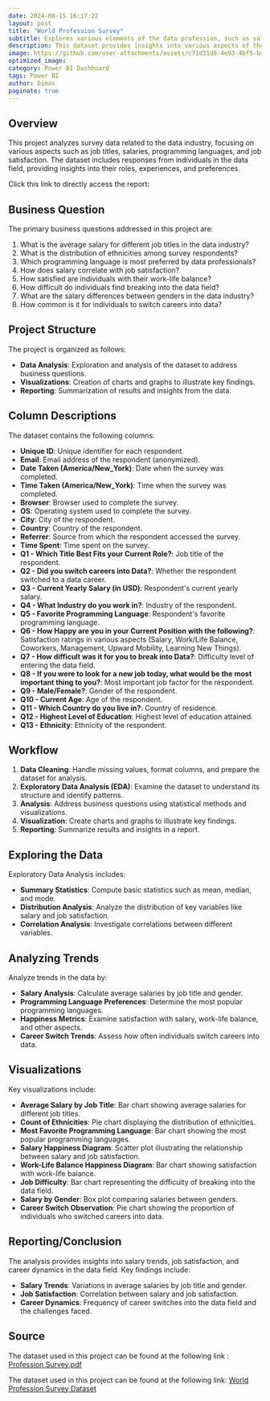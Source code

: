 ```yaml
---
date: 2024-08-15 16:17:22
layout: post
title: "World Profession Survey"
subtitle: Explores various elements of the data profession, such as salary ranges, job satisfaction, and career changes among individuals working in data-related roles.
description: This dataset provides insights into various aspects of the data profession, including salary ranges, job satisfaction, and career transitions among data professionals.
image: https://github.com/user-attachments/assets/c71d31d8-4e93-4bf5-bd69-fdd82b78cda8
optimized_image:
category: Power BI Dashboard
tags: Power BI
author: Dimas
paginate: true
---
```


## Overview

This project analyzes survey data related to the data industry, focusing on various aspects such as job titles, salaries, programming languages, and job satisfaction. The dataset includes responses from individuals in the data field, providing insights into their roles, experiences, and preferences.

Click this link to directly access the report:

## Business Question

The primary business questions addressed in this project are:

1. What is the average salary for different job titles in the data industry?
2. What is the distribution of ethnicities among survey respondents?
3. Which programming language is most preferred by data professionals?
4. How does salary correlate with job satisfaction?
5. How satisfied are individuals with their work-life balance?
6. How difficult do individuals find breaking into the data field?
7. What are the salary differences between genders in the data industry?
8. How common is it for individuals to switch careers into data?

## Project Structure

The project is organized as follows:

- **Data Analysis**: Exploration and analysis of the dataset to address business questions.
- **Visualizations**: Creation of charts and graphs to illustrate key findings.
- **Reporting**: Summarization of results and insights from the data.

## Column Descriptions

The dataset contains the following columns:

- **Unique ID**: Unique identifier for each respondent.
- **Email**: Email address of the respondent (anonymized).
- **Date Taken (America/New_York)**: Date when the survey was completed.
- **Time Taken (America/New_York)**: Time when the survey was completed.
- **Browser**: Browser used to complete the survey.
- **OS**: Operating system used to complete the survey.
- **City**: City of the respondent.
- **Country**: Country of the respondent.
- **Referrer**: Source from which the respondent accessed the survey.
- **Time Spent**: Time spent on the survey.
- **Q1 - Which Title Best Fits your Current Role?**: Job title of the respondent.
- **Q2 - Did you switch careers into Data?**: Whether the respondent switched to a data career.
- **Q3 - Current Yearly Salary (in USD)**: Respondent's current yearly salary.
- **Q4 - What Industry do you work in?**: Industry of the respondent.
- **Q5 - Favorite Programming Language**: Respondent's favorite programming language.
- **Q6 - How Happy are you in your Current Position with the following?**: Satisfaction ratings in various aspects (Salary, Work/Life Balance, Coworkers, Management, Upward Mobility, Learning New Things).
- **Q7 - How difficult was it for you to break into Data?**: Difficulty level of entering the data field.
- **Q8 - If you were to look for a new job today, what would be the most important thing to you?**: Most important job factor for the respondent.
- **Q9 - Male/Female?**: Gender of the respondent.
- **Q10 - Current Age**: Age of the respondent.
- **Q11 - Which Country do you live in?**: Country of residence.
- **Q12 - Highest Level of Education**: Highest level of education attained.
- **Q13 - Ethnicity**: Ethnicity of the respondent.

## Workflow

1. **Data Cleaning**: Handle missing values, format columns, and prepare the dataset for analysis.
2. **Exploratory Data Analysis (EDA)**: Examine the dataset to understand its structure and identify patterns.
3. **Analysis**: Address business questions using statistical methods and visualizations.
4. **Visualization**: Create charts and graphs to illustrate key findings.
5. **Reporting**: Summarize results and insights in a report.

## Exploring the Data

Exploratory Data Analysis includes:

- **Summary Statistics**: Compute basic statistics such as mean, median, and mode.
- **Distribution Analysis**: Analyze the distribution of key variables like salary and job satisfaction.
- **Correlation Analysis**: Investigate correlations between different variables.

## Analyzing Trends

Analyze trends in the data by:

- **Salary Analysis**: Calculate average salaries by job title and gender.
- **Programming Language Preferences**: Determine the most popular programming languages.
- **Happiness Metrics**: Examine satisfaction with salary, work-life balance, and other aspects.
- **Career Switch Trends**: Assess how often individuals switch careers into data.

## Visualizations

Key visualizations include:

- **Average Salary by Job Title**: Bar chart showing average salaries for different job titles.
- **Count of Ethnicities**: Pie chart displaying the distribution of ethnicities.
- **Most Favorite Programming Language**: Bar chart showing the most popular programming languages.
- **Salary Happiness Diagram**: Scatter plot illustrating the relationship between salary and job satisfaction.
- **Work-Life Balance Happiness Diagram**: Bar chart showing satisfaction with work-life balance.
- **Job Difficulty**: Bar chart representing the difficulty of breaking into the data field.
- **Salary by Gender**: Box plot comparing salaries between genders.
- **Career Switch Observation**: Pie chart showing the proportion of individuals who switched careers into data.

## Reporting/Conclusion

The analysis provides insights into salary trends, job satisfaction, and career dynamics in the data field. Key findings include:

- **Salary Trends**: Variations in average salaries by job title and gender.
- **Job Satisfaction**: Correlation between salary and job satisfaction.
- **Career Dynamics**: Frequency of career switches into the data field and the challenges faced.

## Source

The dataset used in this project can be found at the following link : 
[Profession Survey.pdf](https://github.com/user-attachments/files/16628091/Professional.Survey.pdf)

The dataset used in this project can be found at the following link:
[World Profession Survey Dataset](https://github.com/AlexTheAnalyst/Power-BI/blob/main/Power%20BI%20-%20Final%20Project.xlsx)
